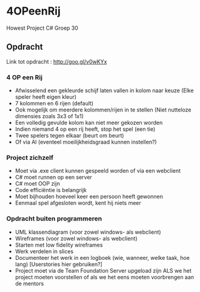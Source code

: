 # 4OPeenRij
Howest Project C# Groep 30

## Opdracht
Link tot opdracht : http://goo.gl/v0wKYx

### 4 OP een Rij
- Afwisselend een gekleurde schijf laten vallen in kolom naar keuze (Elke speler heeft eigen kleur)
- 7 kolommen en 6 rijen (default)
- Ook mogelijk om meerdere kolommen/rijen in te stellen (Niet nutteloze dimensies zoals 3x3 of 1x1)
- Een volledig gevulde kolom kan niet meer gekozen worden
- Indien niemand 4 op een rij heeft, stop het spel (een tie)
- Twee spelers tegen elkaar (beurt om beurt)
- Of via AI (eventeel moeilijkheidsgraad kunnen instellen?)

### Project zichzelf
- Moet via .exe client kunnen gespeeld worden of via een webclient
- C# moet runnen op een server
- C# moet OOP zijn
- Code efficiëntie is belangrijk
- Moet bijhouden hoeveel keer een persoon heeft gewonnen
- Eenmaal spel afgesloten wordt, kent hij niets meer

### Opdracht buiten programmeren
- UML klassendiagram (voor zowel windows- als webclient)
- Wireframes (voor zowel windows- als webclient)
- Starten met low fidelity wireframes
- Werk verdelen in slices
- Documenteer het werk in een logboek (wie, wanneer, welke taak, hoe lang) [Userstories hier gebruiken?]
- Project moet via de Team Foundation Server upgeload zijn ALS we het project moeten voorstellen of als we het eens moeten voorbrengen aan de mentors
